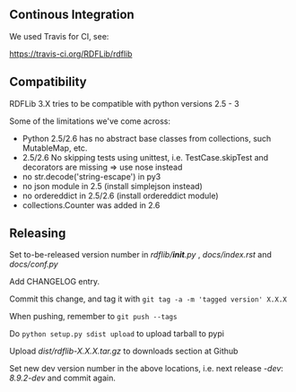 Continous Integration
---------------------

We used Travis for CI, see: 

https://travis-ci.org/RDFLib/rdflib

Compatibility
-------------

RDFLib 3.X tries to be compatible with python versions 2.5 - 3

Some of the limitations we've come across:

 * Python 2.5/2.6 has no abstract base classes from collections, such MutableMap, etc. 
 * 2.5/2.6 No skipping tests using unittest, i.e. TestCase.skipTest and decorators are missing => use nose instead
 * no str.decode('string-escape') in py3 
 * no json module in 2.5 (install simplejson instead)
 * no ordereddict in 2.5/2.6 (install ordereddict module)
 * collections.Counter was added in 2.6

Releasing
---------

Set to-be-released version number in *rdflib/__init__.py* , *docs/index.rst* and *docs/conf.py*

Add CHANGELOG entry.

Commit this change, and tag it with `git tag -a -m 'tagged version' X.X.X`

When pushing, remember to `git push --tags`

Do `python setup.py sdist upload` to upload tarball to pypi

Upload *dist/rdflib-X.X.X.tar.gz* to downloads section at Github

Set new dev version number in the above locations, i.e. next release *-dev*: *8.9.2-dev* and commit again. 







